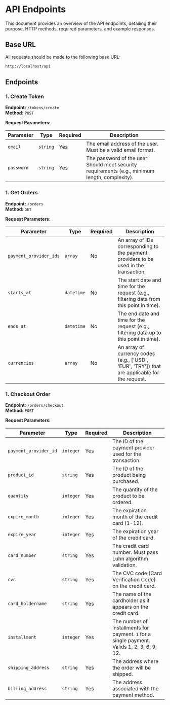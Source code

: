 # API Endpoints

This document provides an overview of the API endpoints, detailing their purpose, HTTP methods, required parameters, and example responses.

## Base URL

All requests should be made to the following base URL:

```bash
http://localhost/api
```

## Endpoints

### 1. **Create Token**

**Endpoint:** `/tokens/create`  
**Method:** `POST`

**Request Parameters:**

| Parameter  | Type     | Required | Description                        |
|------------|----------|----------|------------------------------------|
| `email`    | `string` | Yes      | The email address of the user. Must be a valid email format. |
| `password` | `string` | Yes      | The password of the user. Should meet security requirements (e.g., minimum length, complexity). |

### 1. **Get Orders**

**Endpoint:** `/orders`  
**Method:** `GET`

**Request Parameters:**

| Parameter            | Type      | Required | Description                                                                                   |
|----------------------|-----------|----------|-----------------------------------------------------------------------------------------------|
| `payment_provider_ids`| `array`  | No      | An array of IDs corresponding to the payment providers to be used in the transaction.         |
| `starts_at`          | `datetime`| No      | The start date and time for the request (e.g., filtering data from this point in time).       |
| `ends_at`            | `datetime`| No      | The end date and time for the request (e.g., filtering data up to this point in time).        |
| `currencies`         | `array`   | No       | An array of currency codes (e.g., ['USD', 'EUR', 'TRY']) that are applicable for the request.         |

### 1. **Checkout Order**

**Endpoint:** `/orders/checkout`  
**Method:** `POST`

**Request Parameters:**

| Parameter          | Type      | Required | Description                                                        |
|--------------------|-----------|----------|--------------------------------------------------------------------|
| `payment_provider_id` | `integer` | Yes      | The ID of the payment provider used for the transaction.           |
| `product_id`       | `string`  | Yes      | The ID of the product being purchased.                             |
| `quantity`         | `integer` | Yes      | The quantity of the product to be ordered.                         |
| `expire_month`     | `integer` | Yes      | The expiration month of the credit card (1-12).                    |
| `expire_year`      | `integer` | Yes      | The expiration year of the credit card.                            |
| `card_number`      | `string`  | Yes      | The credit card number. Must pass Luhn algorithm validation.       |
| `cvc`              | `string`  | Yes      | The CVC code (Card Verification Code) on the credit card.          |
| `card_holdername`  | `string`  | Yes      | The name of the cardholder as it appears on the credit card.       |
| `installment`      | `integer` | Yes      | The number of installments for payment. `1` for a single payment. Valids 1, 2, 3, 6, 9, 12.  |
| `shipping_address` | `string`  | Yes      | The address where the order will be shipped.                       |
| `billing_address`  | `string`  | Yes      | The address associated with the payment method.                    |
